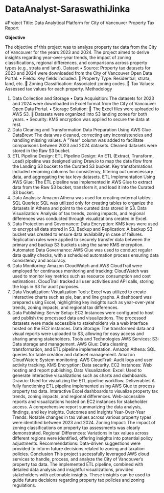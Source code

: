 # DataAnalyst-SaraswathiJinka

#Project Title: Data Analytical Platform for City of Vancouver Property Tax Report

**Objective**

The objective of this project was to analyze property tax data from the City of Vancouver for the years 2023 and 2024. The project aimed to derive insights regarding year-over-year trends, the impact of zoning classifications, regional differences, and comparisons across property types (e.g., strata and land).
Dataset
•	Source: Property tax datasets for 2023 and 2024 were downloaded from the City of Vancouver Open Data Portal.
•	Fields: Key fields included:
	Property Type: Residential, strata, land, etc.
	Zoning Classification: Associated zoning codes.
	Tax Values: Assessed tax values for each property.
Methodology
1. Data Collection and Storage
•	Data Acquisition: The datasets for 2023 and 2024 were downloaded in Excel format from the City of Vancouver Open Data Portal.
•	Storage Solution: 
	The Excel files were uploaded to AWS S3.
	Datasets were organized into S3 landing zones for both years.
•	Security: KMS encryption was applied to secure the data at rest.
2. Data Cleaning and Transformation
Data Preparation Using AWS Glue DataBrew:
The data was cleaned, correcting any inconsistencies and handling missing values.
A "Year" column was added to facilitate comparisons between 2023 and 2024 datasets.
Cleaned datasets were stored in the Raw S3 bucket.
3. ETL Pipeline Design:
ETL Pipeline Design:
An ETL (Extract, Transform, Load) pipeline was designed using Draw.io to map the data flow from the Landing S3 bucket to the Curated S3 bucket.
Key transformations included renaming columns for consistency, filtering out unnecessary data, and aggregating the tax levy datasets.
ETL Implementation Using AWS Glue:
The ETL pipeline was implemented in AWS Glue to extract data from the Raw S3 bucket, transform it, and load it into the Curated S3 bucket.
4. Data Analysis:
Amazon Athena was used for creating external tables:
SQL Queries: SQL was utilized only for creating tables to organize the datasets in Athena and point to the curated data stored in S3.
Data Visualization:
Analysis of tax trends, zoning impacts, and regional differences was conducted through visualizations created in Excel.
5. Data Protection and Governance:
Data Encryption: KMS keys were used to encrypt all data stored in S3.
Backup and Replication:
A backup S3 bucket was created to ensure data availability in case of failures.
Replication rules were applied to securely transfer data between the primary and backup S3 buckets using the same KMS encryption.
Automated Data Governance: AWS Glue was used to conduct regular data quality checks, with a scheduled automation process ensuring data consistency and accuracy.
6. Data Monitoring:
Amazon CloudWatch and AWS CloudTrail were employed for continuous monitoring and tracking:
CloudWatch was used to monitor key metrics such as resource consumption and cost estimations.
CloudTrail tracked all user activities and API calls, storing the logs in S3 for audit purposes.
7. Data Visualization:
Visualization Tools:
Excel was utilized to create interactive charts such as pie, bar, and line graphs.
A dashboard was prepared using Excel, highlighting key insights such as year-over-year trends, zoning impacts, and regional tax differences.
8. Data Publishing:
Server Setup:
EC2 Instances were configured to host and publish the processed data and visualizations.
The processed datasets were made accessible to stakeholders via a web interface hosted on the EC2 instances.
Data Storage: The transformed data and visual reports were uploaded to S3, allowing for easy access and sharing among stakeholders.
Tools and Technologies
AWS Services:
S3: Data storage and management.
AWS Glue: Data cleaning, transformation, and ETL pipeline implementation.
Amazon Athena: SQL queries for table creation and dataset management.
Amazon CloudWatch: System monitoring.
AWS CloudTrail: Audit logs and user activity tracking.
KMS Encryption: Data security.
EC2 Instances: Web hosting and report publishing.
Data Visualization:
Excel: Used to generate interactive visualizations such as charts and dashboards.
Draw.io: Used for visualizing the ETL pipeline workflow.
Deliverables
A fully functioning ETL pipeline implemented using AWS Glue to process property tax data.
Interactive Excel dashboards to visualize property tax trends, zoning impacts, and regional differences.
Web-accessible reports and visualizations hosted on EC2 instances for stakeholder access.
A comprehensive report summarizing the data analysis, findings, and key insights.
Outcomes and Insights
Year-Over-Year Trends: Notable changes in tax values across various property types were identified between 2023 and 2024.
Zoning Impact: The impact of zoning classifications on property tax assessments was clearly demonstrated.
Regional Differences: Variations in tax values across different regions were identified, offering insights into potential policy adjustments.
Recommendations: Data-driven suggestions were provided to inform future decisions related to zoning and taxation policies.
Conclusion
This project successfully leveraged AWS cloud services to handle, process, and analyze the City of Vancouver’s property tax data. The implemented ETL pipeline, combined with detailed data analysis and insightful visualizations, provided stakeholders with actionable insights. These insights can be used to guide future decisions regarding property tax policies and zoning regulations.




